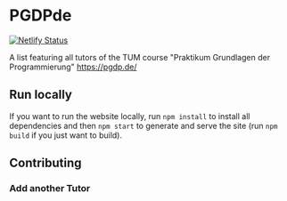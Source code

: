 # PGDPde
[![Netlify Status](https://api.netlify.com/api/v1/badges/e98acbb7-eb81-449b-bb90-e31e41c231bc/deploy-status)](https://app.netlify.com/sites/pgdp/deploys)

A list featuring all tutors of the TUM course "Praktikum Grundlagen der Programmierung"
https://pgdp.de/

## Run locally

If you want to run the website locally, run `npm install` to install all dependencies and then `npm start` to generate and serve the site (run `npm build` if you just want to build).

## Contributing

### Add another Tutor

